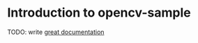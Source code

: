 # Introduction to opencv-sample

TODO: write [great documentation](http://jacobian.org/writing/great-documentation/what-to-write/)
